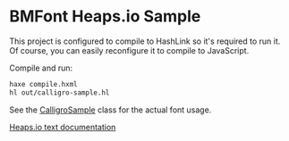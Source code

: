 # BMFont Heaps.io Sample

This project is configured to compile to HashLink so it's required to run it.
Of course, you can easily reconfigure it to compile to JavaScript.

Compile and run:

```bash
haxe compile.hxml
hl out/calligro-sample.hl
```

See the [CalligroSample](src/CalligroSample.hx) class for the actual font usage.

[Heaps.io text documentation](https://heaps.io/documentation/text.html)
